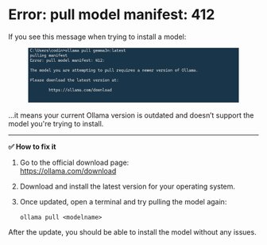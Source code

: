 # Error: pull model manifest: 412

If you see this message when trying to install a model:

<figure><img src=".gitbook/assets/image (5).png" alt=""><figcaption></figcaption></figure>

…it means your current Ollama version is outdated and doesn’t support the model you're trying to install.

***

**✅ How to fix it**

1. Go to the official download page:\
   https://ollama.com/download
2. Download and install the latest version for your operating system.
3.  Once updated, open a terminal and try pulling the model again:

    ```
    ollama pull <modelname>
    ```

After the update, you should be able to install the model without any issues.

